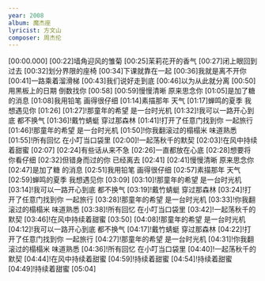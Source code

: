 ```yaml
---
year: 2008
album: 魔杰座
lyricist: 方文山
composer: 周杰伦
---
```

[00:00.000]
[00:22]墙角迎风的雏菊
[00:25]茉莉花开的香气
[00:27]闭上眼回到过去
[00:32]划分界限的座椅
[00:34]下课就靠在一起
[00:36]我就是离不开你
[00:41]一路乘着溜滑梯
[00:43]我们说好走到底
[00:46]以为从此就分离
[00:50]用黑板上的日期 倒数找你
[00:58]
[00:59]慢慢清晰 原来思念你
[01:05]是加了糖 的消息
[01:08]我用铅笔 画得很仔细
[01:14]素描那年 天气
[01:17]蝉鸣的夏季 我想遇见你
[01:26]
[01:27]!那童年的希望 是一台时光机
[01:32]!我可以一路开心到底 都不换气
[01:36]!戴竹蜻蜓 穿过那森林
[01:41]!打开了任意门找到你 一起旅行
[01:46]!那童年的希望 是一台时光机
[01:50]!你我翻滚过的榻榻米 味道熟悉
[01:55]!所有回忆 在小叮当口袋里
[02:00]!一起荡秋千的默契
[02:03]!在风中持续着甜蜜
[02:07]
[02:24]有些话从来不急
[02:26]一直都放在心底
[02:28]想要将你看仔细
[02:32]但错身而过的你 已经离去
[02:41]
[02:41]慢慢清晰 原来思念你
[02:47]是加了糖 的消息
[02:51]我用铅笔 画得很仔细
[02:57]素描那年 天气
[02:59]蝉鸣的夏季 我想遇见你
[03:09]
[03:10]!那童年的希望 是一台时光机
[03:14]!我可以一路开心到底 都不换气
[03:19]!戴竹蜻蜓 穿过那森林
[03:24]!打开了任意门找到你 一起旅行
[03:28]!那童年的希望 是一台时光机
[03:33]!你我翻滚过的榻榻米 味道熟悉
[03:38]!所有回忆 在小叮当口袋里
[03:42]!一起荡秋千的默契
[03:46]!在风中持续着甜蜜
[03:50]
[04:08]!那童年的希望 是一台时光机
[04:12]!我可以一路开心到底 都不换气
[04:17]!戴竹蜻蜓 穿过那森林
[04:22]!打开了任意门找到你 一起旅行
[04:27]!那童年的希望 是一台时光机
[04:31]!你我翻滚过的榻榻米 味道熟悉
[04:36]!所有回忆 在小叮当口袋里
[04:40]!一起荡秋千的默契
[04:44]!在风中持续着甜蜜
[04:59]!持续着甜蜜
[04:54]!持续着甜蜜
[04:49]!持续着甜蜜
[05:04]